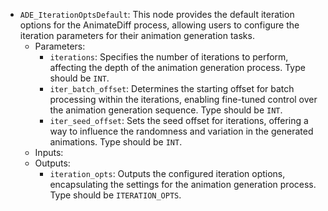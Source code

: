 - `ADE_IterationOptsDefault`: This node provides the default iteration options for the AnimateDiff process, allowing users to configure the iteration parameters for their animation generation tasks.
    - Parameters:
        - `iterations`: Specifies the number of iterations to perform, affecting the depth of the animation generation process. Type should be `INT`.
        - `iter_batch_offset`: Determines the starting offset for batch processing within the iterations, enabling fine-tuned control over the animation generation sequence. Type should be `INT`.
        - `iter_seed_offset`: Sets the seed offset for iterations, offering a way to influence the randomness and variation in the generated animations. Type should be `INT`.
    - Inputs:
    - Outputs:
        - `iteration_opts`: Outputs the configured iteration options, encapsulating the settings for the animation generation process. Type should be `ITERATION_OPTS`.
